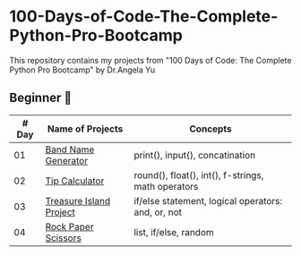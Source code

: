 # 100-Days-of-Code-The-Complete-Python-Pro-Bootcamp
This repository contains my projects from "100 Days of Code: The Complete Python Pro Bootcamp" by Dr.Angela Yu

## Beginner 🐣
| # Day | Name of Projects                                                    | Concepts                                             | 
|-------|---------------------------------------------------------------------|------------------------------------------------------|
|  01   | [Band Name Generator](./Beginner/Project_1/band_name_generator.py)  | print(), input(), concatination                      |
|  02   | [Tip Calculator](./Beginner/Project_2/tip_calculator.py)            | round(), float(), int(), f-strings, math operators   |
|  03   | [Treasure Island Project](./Beginner/Project_3/treasure_island.py)  | if/else statement, logical operators: and, or, not   |
|  04   | [Rock Paper Scissors](./Beginner/Project_4/rock_paper_scissors.py)  | list, if/else, random                                |

